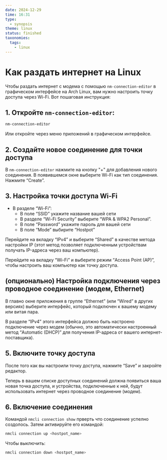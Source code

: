 ```yaml
---
date: 2024-12-29
time: 16:31
type:
  - synopsis
theme: linux
status: finished
taxonomies:
  tags:
    - linux
---
```

# Как раздать интернет на Linux
Чтобы раздать интернет с модема с помощью `nm-connection-editor` в графическом интерфейсе на Arch Linux, вам нужно настроить точку доступа через Wi-Fi. Вот пошаговая инструкция:

## 1. Откройте `nm-connection-editor`:
```sh
nm-connection-editor
```
Или откройте через меню приложений в графическом интерфейсе.

## 2. Создайте новое соединение для точки доступа
В `nm-connection-editor` нажмите на кнопку "+" для добавления нового соединения.
В появившемся окне выберите Wi-Fi как тип соединения. Нажмите “Create”.

## 3. Настройка точки доступа Wi-Fi
- В разделе “Wi-Fi”:
	- В поле “SSID” укажите название вашей сети 
	- В разделе “Wi-Fi Security” выберите “WPA & WPA2 Personal”.
	- В поле “Password” укажите пароль для вашей сети
	- В поле “Mode” выбирите “Hostpot”
	
Перейдите на вкладку “IPv4” и выберите “Shared” в качестве метода настройки IP (этот метод позволяет подключенным устройствам получать IP-адреса через ваш компьютер).

Перейдите на вкладку “Wi-Fi” и выберите режим “Access Point (AP)”, чтобы настроить ваш компьютер как точку доступа.

## (опционально) Настройка подключения через проводное соединение (модем, Ethernet)
В главно окне приложения в группе “Ethernet” (или “Wired” в других версиях) выберите интерфейс, который подключен к вашему модему или витая пара.

В разделе “IPv4” этого интерфейса должно быть настроено подключение через модем (обычно, это автоматически настроенный метод “Automatic (DHCP)” для получения IP-адреса от вашего интернет-поставщика).

## 5. Включите точку доступа
После того как вы настроили точку доступа, нажмите “Save” и закройте редактор.

Теперь в вашем списке доступных соединений должна появиться ваша новая точка доступа, и устройства, подключенные к ней, будут использовать интернет через проводное соединение (модем).

## 6. Включение соединения
Командой `nmcli connection show` прверть что соединение успелно создолось. Затем активируйте его командой:
```sh
nmcli connection up <hostpot_name>
```

Чтобы выключить:
```sh
nmcli connection down <hostpot_name>
```